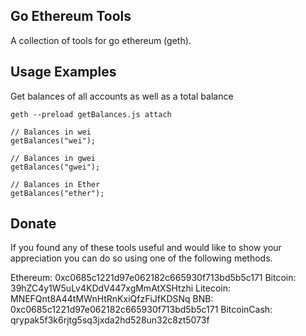 ## Go Ethereum Tools

A collection of tools for go ethereum (geth).

## Usage Examples

Get balances of all accounts as well as a total balance
```
geth --preload getBalances.js attach

// Balances in wei
getBalances("wei");

// Balances in gwei
getBalances("gwei");

// Balances in Ether
getBalances("ether");
```

## Donate
If you found any of these tools useful and would like to show your appreciation you can do so using one of the following methods.

Ethereum: 0xc0685c1221d97e062182c665930f713bd5b5c171
Bitcoin: 39hZC4y1W5uLv4KDdV447xgMmAtXSHtzhi
Litecoin: MNEFQnt8A44tMWnHtRnKxiQfzFiJfKDSNq
BNB: 0xc0685c1221d97e062182c665930f713bd5b5c171
BitcoinCash: qrypak5f3k6rjtg5sq3jxda2hd528un32c8zt5073f

